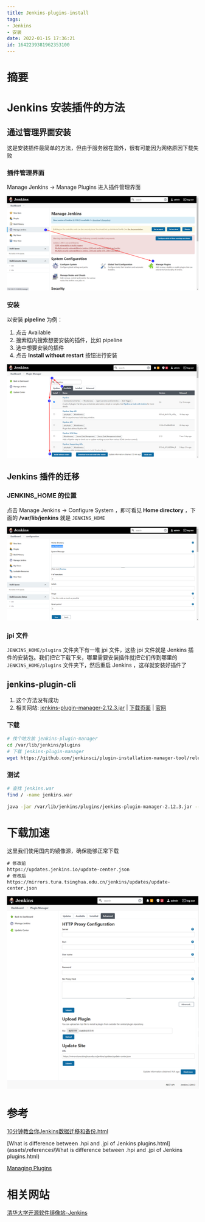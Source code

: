 ```yaml
---
title: Jenkins-plugins-install
tags: 
- Jenkins
- 安装
date: 2022-01-15 17:36:21
id: 1642239381962353100
---
```

# 摘要

# Jenkins 安装插件的方法

## 通过管理界面安装

这是安装插件最简单的方法，但由于服务器在国外，很有可能因为网络原因下载失败

### 插件管理界面

Manage Jenkins → Manage Plugins 进入插件管理界面

![image-20220115175107556](assets/images/image-20220115175107556.png)



### 安装

以安装 **pipeline** 为例：

1. 点击 Available 
2. 搜索框内搜索想要安装的插件，比如 pipeline
3. 选中想要安装的插件
4. 点击 **Install without restart** 按钮进行安装

![image-20220115175736048](assets/images/image-20220115175736048.png)



## Jenkins 插件的迁移

### JENKINS_HOME 的位置

点击 Manage Jenkins → Configure System ，即可看见 **Home directory** ，下面的 **/var/lib/jenkins** 就是 `JENKINS_HOME` 

![image-20220115183001170](assets/images/image-20220115183001170.png)

### jpi 文件 

`JENKINS_HOME/plugins` 文件夹下有一堆 jpi 文件，这些 jpi 文件就是 Jenkins 插件的安装包。我们把它下载下来，哪里需要安装插件就把它们传到哪里的  `JENKINS_HOME/plugins` 文件夹下，然后重启 Jenkins ，这样就安装好插件了

## jenkins-plugin-cli

1. 这个方法没有成功
2. 相关网站: [jenkins-plugin-manager-2.12.3.jar](https://github.com/jenkinsci/plugin-installation-manager-tool/releases/download/2.12.3/jenkins-plugin-manager-2.12.3.jar) | [下载页面](https://github.com/jenkinsci/plugin-installation-manager-tool/releases/tag/2.12.3) | [官网](https://github.com/jenkinsci/plugin-installation-manager-tool)

### 下载

```sh
# 找个地方放 jenkins-plugin-manager
cd /var/lib/jenkins/plugins
# 下载 jenkins-plugin-manager
wget https://github.com/jenkinsci/plugin-installation-manager-tool/releases/download/2.12.3/jenkins-plugin-manager-2.12.3.jar
```

### 测试

```sh
# 查找 jenkins.war 
find / -name jenkins.war
```

```sh
java -jar /var/lib/jenkins/plugins/jenkins-plugin-manager-2.12.3.jar --war /usr/lib/jenkins/jenkins.war --view-security-warnings --verbose --jenkins-update-center='https://mirrors.tuna.tsinghua.edu.cn/jenkins/updates'  --plugins gitlab-hook:1.4.2 -d /jenkins
```

# 下载加速

这里我们使用国内的镜像源，确保能够正常下载

```
# 修改前
https://updates.jenkins.io/update-center.json
# 修改后
https://mirrors.tuna.tsinghua.edu.cn/jenkins/updates/update-center.json
```

![image-20220115212112674](assets/images/image-20220115212112674.png)

# 参考

 [10分钟教会你Jenkins数据迁移和备份.html](assets\references\10分钟教会你Jenkins数据迁移和备份.html) 

 [What is difference between .hpi and .jpi of Jenkins plugins.html](assets\references\What is difference between .hpi and .jpi of Jenkins plugins.html) 

[Managing Plugins](https://www.jenkins.io/doc/book/managing/plugins/) 

# 相关网站

 [清华大学开源软件镜像站-Jenkins](https://mirrors.tuna.tsinghua.edu.cn/jenkins/) 
